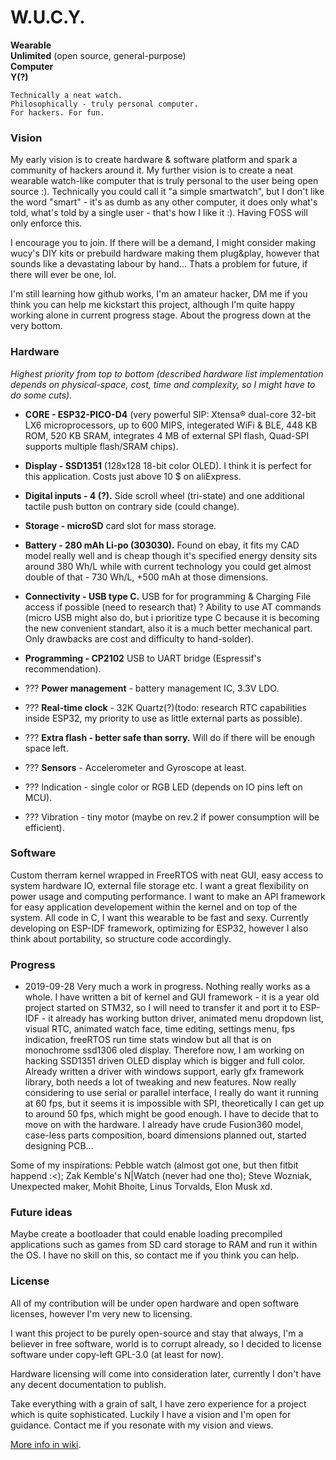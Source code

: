 # W.U.C.Y.  

  **Wearable**  
  **Unlimited** (open source, general-purpose)  
  **Computer**  
  **Y(?)**  

`Technically a neat watch.`  
`Philosophically - truly personal computer.`  
`For hackers. For fun.`  
 
### Vision

My early vision is to create hardware & software platform and spark a community of hackers around it. 
My further vision is to create a neat wearable watch-like computer that is truly personal to the user being open source :). Technically you could call it "a simple smartwatch", but I don't like the word "smart" - it's as dumb as any other computer, it does only what's told, what's told by a single user - that's how I like it :). Having FOSS will only enforce this.

I encourage you to join. If there will be a demand, I might consider making wucy's DIY kits or prebuild hardware making them plug&play, however that sounds like a devastating labour by hand... Thats a problem for future, if there will ever be one, lol.

I'm still learning how github works, I'm an amateur hacker, DM me if you think you can help me kickstart this project, although I'm quite happy working alone in current progress stage. About the progress down at the very bottom.

### Hardware

_Highest priority from top to bottom 
(described hardware list implementation depends on physical-space, cost, time and complexity, so I might have to do some cuts)._

* **CORE - ESP32-PICO-D4** (very powerful SIP: Xtensa® dual-core 32-bit LX6 microprocessors, up to 600 MIPS, integerated WiFi & BLE, 448 KB ROM, 520 KB SRAM, integrates 4 MB of external SPI flash, Quad-SPI supports multiple flash/SRAM chips).
* **Display - SSD1351** (128x128 18-bit color OLED). I think it is perfect for this application. Costs just above 10 $ on aliExpress.
* **Digital inputs - 4 (?).** Side scroll wheel (tri-state) and one additional tactile push button on contrary side (could change).
* **Storage - microSD** card slot for mass storage.
* **Battery - 280 mAh Li-po (303030).** Found on ebay, it fits my CAD model really well and is cheap though it's specified energy density sits around 380 Wh/L while with current technology you could get almost double of that - 730 Wh/L, +500 mAh at those dimensions.
* **Connectivity - USB type C.** USB for for programming & Charging File access if possible (need to research that) ? Ability to use AT commands (micro USB might also do, but i prioritize type C because it is becoming the new convenient standart, also it is a much better mechanical part. Only drawbacks are cost and difficulty to hand-solder). 
* **Programming - CP2102**  USB to UART bridge (Espressif's recommendation).
* ??? **Power management** - battery management IC, 3.3V LDO.
* ??? **Real-time clock** - 32K Quartz(?)(todo: research RTC capabilities inside ESP32, my priority to use as little external parts as possible).
* ??? **Extra flash - better safe than sorry.** Will do if there will be enough space left. 
* ??? **Sensors** - Accelerometer and Gyroscope at least.

* ??? Indication - single color or RGB LED (depends on IO pins left on MCU).
* ??? Vibration - tiny motor (maybe on rev.2 if power consumption will be efficient).

### Software 
Custom therram kernel wrapped in FreeRTOS with neat GUI, easy access to system hardware IO, external file storage etc. I want a great flexibility on power usage and computing performance. I want to make an API framework for easy application developement within the kernel and on top of the system. All code in C, I want this wearable to be fast and sexy. Currently developing on ESP-IDF framework, optimizing for ESP32, however I also think about portability, so structure code accordingly.  

### Progress

* 2019-09-28 
Very much a work in progress. Nothing really works as a whole. I have written a bit of kernel and GUI framework - it is a year old project started on STM32, so I will need to transfer it and port it to ESP-IDF - it already has working button driver, animated menu dropdown list, visual RTC, animated watch face, time editing, settings menu, fps indication, freeRTOS run time stats window but all that is on monochrome ssd1306 oled display. Therefore now, I am working on hacking SSD1351 driven OLED display which is bigger and full color. Already written a driver with windows support, early gfx framework library, both needs a lot of tweaking and new features. Now really considering to use serial or parallel interface, I really do want it running at 60 fps, but it seems it is impossible with SPI, theoretically I can get up to around 50 fps, which might be good enough. I have to decide that to move on with the hardware. I already have crude Fusion360 model, case-less parts composition, board dimensions planned out, started designing PCB...

Some of my inspirations: 
  Pebble watch (almost got one, but then fitbit happend :<); 
  Zak Kemble's N|Watch (never had one tho);
  Steve Wozniak, Unexpected maker, Mohit Bhoite, Linus Torvalds, Elon Musk xd.

### Future ideas

Maybe create a bootloader that could enable loading precompiled applications such as games from SD card storage to RAM and run it within the OS. I have no skill on this, so contact me if you think you can help.

### License
All of my contribution will be under open hardware and open software licenses, however I'm very new to licensing.

I want this project to be purely open-source and stay that always, I'm a believer in free software, world is to corrupt already, so I decided to license software under copy-left GPL-3.0 (at least for now). 

Hardware licensing will come into consideration later, currently I don't have any decent documentation to publish.

Take everything with a grain of salt, I have zero experience for a project which is quite sophisticated.
Luckily I have a vision and I'm open for guidance. Contact me if you resonate with my vision and views.

[More info in wiki](https://github.com/therram/thera/wiki).
  

